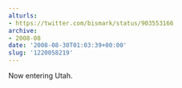 ```yaml
---
alturls:
- https://twitter.com/bismark/status/903553166
archive:
- 2008-08
date: '2008-08-30T01:03:39+00:00'
slug: '1220058219'
---
```


Now entering Utah.

